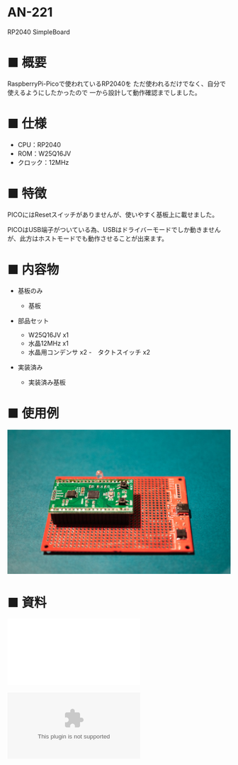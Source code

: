 # AN-221
RP2040 SimpleBoard

# ■ 概要
 
RaspberryPi-Picoで使われているRP2040を
ただ使われるだけでなく、自分で使えるようにしたかったので
一から設計して動作確認までしました。

# ■ 仕様

- CPU：RP2040
- ROM：W25Q16JV
- クロック：12MHz


# ■ 特徴

PICOにはResetスイッチがありませんが、使いやすく基板上に載せました。

PICOはUSB端子がついている為、USBはドライバーモードでしか動きませんが、此方はホストモードでも動作させることが出来ます。

# ■ 内容物

- 基板のみ
    - 基板

- 部品セット
    - W25Q16JV x1
    - 水晶12MHz x1
    - 水晶用コンデンサ x2
    -　タクトスイッチ x2

- 実装済み
    - 実装済み基板

# ■ 使用例


![使用例](./img/1024x1024/DSC_1418.jpg)

# ■ 資料

![回路図](./pdf/RP2040_Prot_V01A.pdf)

![部品表](./pdf/RP2040_Prot_V01A.xlsx)
